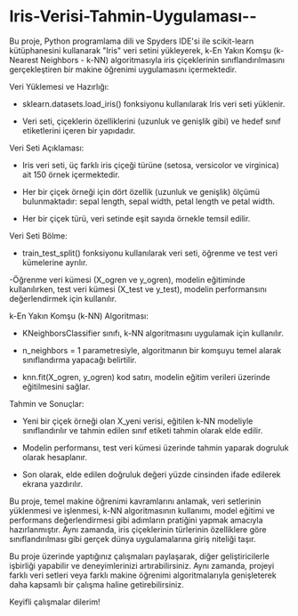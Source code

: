 # Iris-Verisi-Tahmin-Uygulaması--
Bu proje, Python programlama dili ve Spyders IDE'si ile scikit-learn kütüphanesini kullanarak "Iris" veri setini yükleyerek, k-En Yakın Komşu (k-Nearest Neighbors - k-NN) algoritmasıyla iris çiçeklerinin sınıflandırılmasını gerçekleştiren bir makine öğrenimi uygulamasını içermektedir.

Veri Yüklemesi ve Hazırlığı:

- sklearn.datasets.load_iris() fonksiyonu kullanılarak Iris veri seti yüklenir.

- Veri seti, çiçeklerin özelliklerini (uzunluk ve genişlik gibi) ve hedef sınıf etiketlerini içeren bir yapıdadır.


Veri Seti Açıklaması:

- Iris veri seti, üç farklı iris çiçeği türüne (setosa, versicolor ve virginica) ait 150 örnek içermektedir.

- Her bir çiçek örneği için dört özellik (uzunluk ve genişlik) ölçümü bulunmaktadır: sepal length, sepal width, petal length ve petal width.

- Her bir çiçek türü, veri setinde eşit sayıda örnekle temsil edilir.

Veri Seti Bölme:

- train_test_split() fonksiyonu kullanılarak veri seti, öğrenme ve test veri kümelerine ayrılır.

-Öğrenme veri kümesi (X_ogren ve y_ogren), modelin eğitiminde kullanılırken, test veri kümesi (X_test ve y_test), modelin performansını değerlendirmek için kullanılır.

k-En Yakın Komşu (k-NN) Algoritması:

- KNeighborsClassifier sınıfı, k-NN algoritmasını uygulamak için kullanılır.

- n_neighbors = 1 parametresiyle, algoritmanın bir komşuyu temel alarak sınıflandırma yapacağı belirtilir.

- knn.fit(X_ogren, y_ogren) kod satırı, modelin eğitim verileri üzerinde eğitilmesini sağlar.

Tahmin ve Sonuçlar:

- Yeni bir çiçek örneği olan X_yeni verisi, eğitilen k-NN modeliyle sınıflandırılır ve tahmin edilen sınıf etiketi tahmin olarak elde edilir.

- Modelin performansı, test veri kümesi üzerinde tahmin yaparak dogruluk olarak hesaplanır.

- Son olarak, elde edilen doğruluk değeri yüzde cinsinden ifade edilerek ekrana yazdırılır.


Bu proje, temel makine öğrenimi kavramlarını anlamak, veri setlerinin yüklenmesi ve işlenmesi, k-NN algoritmasının kullanımı, model eğitimi ve performans değerlendirmesi gibi adımların pratiğini yapmak amacıyla hazırlanmıştır. Aynı zamanda, iris çiçeklerinin türlerinin özelliklere göre sınıflandırılması gibi gerçek dünya uygulamalarına giriş niteliği taşır.

Bu proje üzerinde yaptığınız çalışmaları paylaşarak, diğer geliştiricilerle işbirliği yapabilir ve deneyimlerinizi artırabilirsiniz. Aynı zamanda, projeyi farklı veri setleri veya farklı makine öğrenimi algoritmalarıyla genişleterek daha kapsamlı bir çalışma haline getirebilirsiniz.

Keyifli çalışmalar dilerim!
